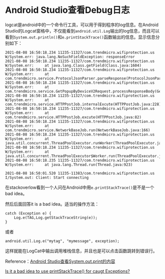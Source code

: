 # Android Studio查看Debug日志

logcat是android中的一个命令行工具，可以用于得到程序的log信息。在Android Studio的Logcat窗格中，不仅能看到`android.util.Log`输出的log信息，而且可以看到`System.out.println()`和`e.printStackTrace()`函数输出的信息。显示信息分别如下：

```
2021-08-08 16:50:18.234 11235-11327/com.trendmicro.wifiprotection.us W/System.err: java.lang.NoSuchFieldException: responseError
2021-08-08 16:50:18.234 11235-11327/com.trendmicro.wifiprotection.us W/System.err:     at java.lang.Class.getField(Class.java:1604)
2021-08-08 16:50:18.234 11235-11327/com.trendmicro.wifiprotection.us W/System.err:     at com.trendmicro.service.ProtocolJsonParser.parseResponse(ProtocolJsonParser.java:675)
2021-08-08 16:50:18.234 11235-11327/com.trendmicro.wifiprotection.us W/System.err:     at com.trendmicro.service.GetPopupByDeviceV2Request.processResponseBody(GetPopupByDeviceV2Request.java:109)
2021-08-08 16:50:18.234 11235-11327/com.trendmicro.wifiprotection.us W/System.err:     at com.trendmicro.service.HTTPPostJob.internalExcute(HTTPPostJob.java:228)
2021-08-08 16:50:18.234 11235-11327/com.trendmicro.wifiprotection.us W/System.err:     at com.trendmicro.service.HTTPPostJob.excute(HTTPPostJob.java:82)
2021-08-08 16:50:18.234 11235-11327/com.trendmicro.wifiprotection.us W/System.err:     at com.trendmicro.service.NetworkBaseJob.run(NetworkBaseJob.java:166)
2021-08-08 16:50:18.234 11235-11327/com.trendmicro.wifiprotection.us W/System.err:     at java.util.concurrent.ThreadPoolExecutor.runWorker(ThreadPoolExecutor.java:1167)
2021-08-08 16:50:18.234 11235-11327/com.trendmicro.wifiprotection.us W/System.err:     at java.util.concurrent.ThreadPoolExecutor$Worker.run(ThreadPoolExecutor.java:641)
2021-08-08 16:50:18.235 11235-11327/com.trendmicro.wifiprotection.us W/System.err:     at java.lang.Thread.run(Thread.java:923)
```

```
2021-08-08 16:50:01.520 11235-11383/com.trendmicro.wifiprotection.us I/System.out: Client: Start connecting
```

在stackoverlow看到一个人问在Android中用`e.printStackTrace()`是不是一个bad idea。

然后后面回答it is a bad idea。适当的操作方法：

```
catch (Exception e) {
    Log.e(TAG,Log.getStackTraceString(e));
}
```

或者

```
android.util.Log.e("mytag", "mymessage", exception);
```

这样就能在LogCat中输出调用堆栈信息，并且也是可以点击函数跳转到错误行。

Reference：[Android Studio查看System.out.print的内容](https://blog.csdn.net/Jessicababy1994/article/details/86544182)

[Is it a bad idea to use printStackTrace() for caugt Exceptions?](https://stackoverflow.com/questions/3855187/is-it-a-bad-idea-to-use-printstacktrace-for-caugt-exceptions)

